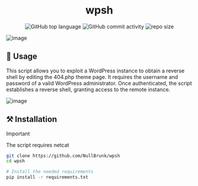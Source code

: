 <div align="center">

# wpsh

![GitHub top language](https://img.shields.io/github/languages/top/NullBrunk/wpsh?style=for-the-badge)
![GitHub commit activity](https://img.shields.io/github/commit-activity/m/NullBrunk/wpsh?style=for-the-badge)
![repo size](https://img.shields.io/github/repo-size/NullBrunk/wpsh?style=for-the-badge)
</div>

![image](https://github.com/user-attachments/assets/33abe75d-2991-482b-826f-48df6d67240b)



## 🚀 Usage
This script allows you to exploit a WordPress instance to obtain a reverse shell by editing the 404.php theme page. It requires the username and password of a valid WordPress administrator. Once authenticated, the script establishes a reverse shell, granting access to the remote instance.

![image](https://github.com/user-attachments/assets/8bc4a87a-495d-4db7-83a2-154bedb7265f)


## ⚒️ Installation
>[!IMPORTANT]
> The script requires netcat

```bash
git clone https://github.com/NullBrunk/wpsh
cd wpsh

# Install the needed requirements
pip install -r requirements.txt
```
